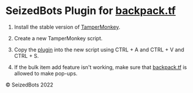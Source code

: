 # SeizedBots Plugin for [backpack.tf](https://backpack.tf)
1. Install the stable version of [TamperMonkey](https://www.tampermonkey.net/).
2. Create a new TamperMonkey script.
3. Copy the [plugin](index.js) into the new script using CTRL + A and CTRL + V and CTRL + S.

4. If the bulk item add feature isn't working, make sure that [backpack.tf](https://backpack.tf) is allowed to make pop-ups.

&copy; SeizedBots 2022